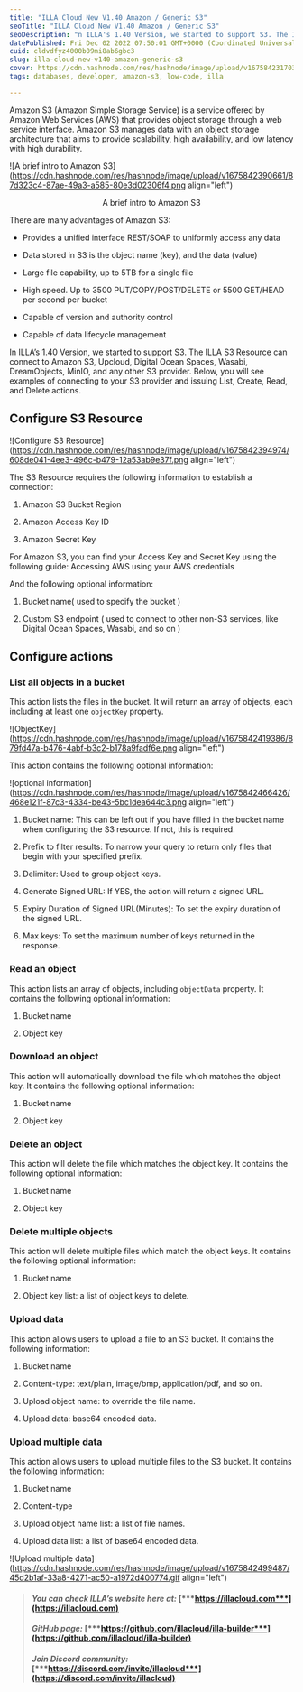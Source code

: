 ```yaml
---
title: "ILLA Cloud New V1.40 Amazon / Generic S3"
seoTitle: "ILLA Cloud New V1.40 Amazon / Generic S3"
seoDescription: "n ILLA's 1.40 Version, we started to support S3. The ILLA S3 Resource can connect to Amazon S3, Upcloud, Digital Ocean Spaces, Wasabi and more"
datePublished: Fri Dec 02 2022 07:50:01 GMT+0000 (Coordinated Universal Time)
cuid: cldvdfyz4000b09mi8ab6gbc3
slug: illa-cloud-new-v140-amazon-generic-s3
cover: https://cdn.hashnode.com/res/hashnode/image/upload/v1675842317030/d2d2ebde-e6ea-494d-b140-b069a71693c0.png
tags: databases, developer, amazon-s3, low-code, illa

---
```


Amazon S3 (Amazon Simple Storage Service) is a service offered by Amazon Web Services (AWS) that provides object storage through a web service interface. Amazon S3 manages data with an object storage architecture that aims to provide scalability, high availability, and low latency with high durability.

![A brief intro to Amazon S3](https://cdn.hashnode.com/res/hashnode/image/upload/v1675842390661/87d323c4-87ae-49a3-a585-80e3d02306f4.png align="left")

<center><figcaption>A brief intro to Amazon S3</figcaption></center>

There are many advantages of Amazon S3:

* Provides a unified interface REST/SOAP to uniformly access any data
    
* Data stored in S3 is the object name (key), and the data (value)
    
* Large file capability, up to 5TB for a single file
    
* High speed. Up to 3500 PUT/COPY/POST/DELETE or 5500 GET/HEAD per second per bucket
    
* Capable of version and authority control
    
* Capable of data lifecycle management
    

In ILLA’s 1.40 Version, we started to support S3. The ILLA S3 Resource can connect to Amazon S3, Upcloud, Digital Ocean Spaces, Wasabi, DreamObjects, MinIO, and any other S3 provider. Below, you will see examples of connecting to your S3 provider and issuing List, Create, Read, and Delete actions.

## [**​**](https://www.illacloud.com/blog/illa-cloud-new-amazon-s3#configure-s3-resource)**Configure S3 Resource**

![Configure S3 Resource](https://cdn.hashnode.com/res/hashnode/image/upload/v1675842394974/608de041-4ee3-496c-b479-12a53ab9e37f.png align="left")

The S3 Resource requires the following information to establish a connection:

1. Amazon S3 Bucket Region
    
2. Amazon Access Key ID
    
3. Amazon Secret Key
    

For Amazon S3, you can find your Access Key and Secret Key using the following guide: Accessing AWS using your AWS credentials

And the following optional information:

1. Bucket name( used to specify the bucket )
    
2. Custom S3 endpoint ( used to connect to other non-S3 services, like Digital Ocean Spaces, Wasabi, and so on )
    

## [**​**](https://www.illacloud.com/blog/illa-cloud-new-amazon-s3#configure-actions)**Configure actions**

### [**​**](https://www.illacloud.com/blog/illa-cloud-new-amazon-s3#list-all-objects-in-a-bucket)**List all objects in a bucket**

This action lists the files in the bucket. It will return an array of objects, each including at least one `objectKey` property.

![ObjectKey](https://cdn.hashnode.com/res/hashnode/image/upload/v1675842419386/879fd47a-b476-4abf-b3c2-b178a9fadf6e.png align="left")

This action contains the following optional information:

![optional information](https://cdn.hashnode.com/res/hashnode/image/upload/v1675842466426/468e121f-87c3-4334-be43-5bc1dea644c3.png align="left")

1. Bucket name: This can be left out if you have filled in the bucket name when configuring the S3 resource. If not, this is required.
    
2. Prefix to filter results: To narrow your query to return only files that begin with your specified prefix.
    
3. Delimiter: Used to group object keys.
    
4. Generate Signed URL: If YES, the action will return a signed URL.
    
5. Expiry Duration of Signed URL(Minutes): To set the expiry duration of the signed URL.
    
6. Max keys: To set the maximum number of keys returned in the response.
    

### [**​**](https://www.illacloud.com/blog/illa-cloud-new-amazon-s3#read-an-object)**Read an object**

This action lists an array of objects, including `objectData` property. It contains the following optional information:

1. Bucket name
    
2. Object key
    

### [**​**](https://www.illacloud.com/blog/illa-cloud-new-amazon-s3#download-an-object)**Download an object**

This action will automatically download the file which matches the object key. It contains the following optional information:

1. Bucket name
    
2. Object key
    

### [**​**](https://www.illacloud.com/blog/illa-cloud-new-amazon-s3#delete-an-object)**Delete an object**

This action will delete the file which matches the object key. It contains the following optional information:

1. Bucket name
    
2. Object key
    

### [**​**](https://www.illacloud.com/blog/illa-cloud-new-amazon-s3#delete-multiple-objects)**Delete multiple objects**

This action will delete multiple files which match the object keys. It contains the following optional information:

1. Bucket name
    
2. Object key list: a list of object keys to delete.
    

### [**​**](https://www.illacloud.com/blog/illa-cloud-new-amazon-s3#upload-data)**Upload data**

This action allows users to upload a file to an S3 bucket. It contains the following information:

1. Bucket name
    
2. Content-type: text/plain, image/bmp, application/pdf, and so on.
    
3. Upload object name: to override the file name.
    
4. Upload data: base64 encoded data.
    

### [**​**](https://www.illacloud.com/blog/illa-cloud-new-amazon-s3#upload-multiple-data)**Upload multiple data**

This action allows users to upload multiple files to the S3 bucket. It contains the following information:

1. Bucket name
    
2. Content-type
    
3. Upload object name list: a list of file names.
    
4. Upload data list: a list of base64 encoded data.
    

![Upload multiple data](https://cdn.hashnode.com/res/hashnode/image/upload/v1675842499487/45d2b1af-33a8-4271-ac50-a1972d400774.gif align="left")

> #### ***You can check ILLA’s website here at:*** [***https://illacloud.com***](https://illacloud.com)
> 
> #### ***GitHub page:*** [***https://github.com/illacloud/illa-builder***](https://github.com/illacloud/illa-builder)
> 
> #### ***Join Discord community:*** [***https://discord.com/invite/illacloud***](https://discord.com/invite/illacloud)